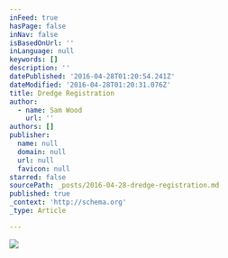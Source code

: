 ```yaml
---
inFeed: true
hasPage: false
inNav: false
isBasedOnUrl: ''
inLanguage: null
keywords: []
description: ''
datePublished: '2016-04-28T01:20:54.241Z'
dateModified: '2016-04-28T01:20:31.076Z'
title: Dredge Registration
author:
  - name: Sam Wood
    url: ''
authors: []
publisher:
  name: null
  domain: null
  url: null
  favicon: null
starred: false
sourcePath: _posts/2016-04-28-dredge-registration.md
published: true
_context: 'http://schema.org'
_type: Article

---
```

![](https://s3-us-west-2.amazonaws.com/the-grid-img/p/a6780ab23e19a50be1fe836d7582b1ba209dbe91.jpg)